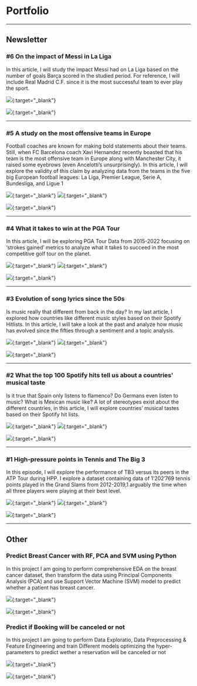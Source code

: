 # Portfolio

---

## Newsletter

### #6 On the impact of Messi in La Liga

 In this article, I will study the impact Messi had on La Liga based on the number of goals Barça scored in the studied period. For reference, I will include Real Madrid C.F. since it is the most successful team to ever play the sport.

[<img src="https://img.shields.io/badge/Substack-Messi-FF6719?logo=Substack"/>](https://chusikowski.substack.com/p/on-the-impact-of-messi-in-la-liga){:target="_blank"}

[<img src="images/violins.png"/>](https://chusikowski.substack.com/p/on-the-impact-of-messi-in-la-liga){:target="_blank"}

---

### #5 A study on the most offensive teams in Europe

Football coaches are known for making bold statements about their teams. Still, when FC Barcelona coach Xavi Hernandez recently boasted that his team is the most offensive team in Europe along with Manchester City, it raised some eyebrows (even Ancelotti’s unsurprisingly). In this article, I will explore the validity of this claim by analyzing data from the teams in the five big European football leagues: La Liga, Premier League, Serie A, Bundesliga, and Ligue 1

[<img src="https://img.shields.io/badge/Substack-Barça-FF6719?logo=Substack"/>](https://chusikowski.substack.com/p/a-study-on-the-most-offensive-teams){:target="_blank"} [<img src="https://img.shields.io/badge/Jupyter-Open Notebook-F37626?logo=Jupyter"/>](https://github.com/oskarmk/oskarmk.github.io/blob/main/html/historical.ipynb){:target="_blank"}

[<img src="images/takeons.png"/>](https://chusikowski.substack.com/p/a-study-on-the-most-offensive-teams){:target="_blank"}

---

### #4 What it takes to win at the PGA Tour

In this article, I will be exploring PGA Tour Data from 2015-2022 focusing on ‘strokes gained’ metrics to analyze what it takes to succeed in the most competitive golf tour on the planet.

[<img src="https://img.shields.io/badge/Substack-Golf-FF6719?logo=Substack"/>](https://chusikowski.substack.com/p/what-does-it-take-to-win-a-pga-tour){:target="_blank"} [<img src="https://img.shields.io/badge/Jupyter-Open Notebook-F37626?logo=Jupyter"/>](https://github.com/oskarmk/oskarmk.github.io/blob/main/html/golf.ipynb){:target="_blank"}

[<img src="images/driving_p.png"/>](https://chusikowski.substack.com/p/what-does-it-take-to-win-a-pga-tour){:target="_blank"}

---

### #3 Evolution of song lyrics since the 50s

Is music really that different from back in the day? In my last article, I explored how countries like different music styles based on their Spotify Hitlists. In this article, I will take a look at the past and analyze how music has evolved since the fifties through a sentiment and a topic analysis.

[<img src="https://img.shields.io/badge/Substack-Spotify-FF6719?logo=Substack"/>](https://chusikowski.substack.com/p/evolution-of-song-lyrics-since-the){:target="_blank"}  [<img src="https://img.shields.io/badge/Github-Repository-181717?logo=GitHub"/>](https://github.com/oskarmk/spotify){:target="_blank"}

[<img src="images/newplot(50).png"/>](https://chusikowski.substack.com/p/evolution-of-song-lyrics-since-the){:target="_blank"}

---

### #2 What the top 100 Spotify hits tell us about a countries' musical taste

Is it true that Spain only listens to flamenco? Do Germans even listen to music? What is Mexican music like? A lot of stereotypes exist about the different countries, in this article, I will explore countries’ musical tastes based on their Spotify hit lists.

[<img src="https://img.shields.io/badge/Substack-Spotify-FF6719?logo=Substack"/>](https://chusikowski.substack.com/p/the-spotify-series-1){:target="_blank"}    [<img src="https://img.shields.io/badge/Github-Repository-181717?logo=GitHub"/>](https://github.com/oskarmk/spotify){:target="_blank"}

[<img src="images/newplot(37).png"/>](https://chusikowski.substack.com/p/the-spotify-series-1){:target="_blank"}

---

### #1 High-pressure points in Tennis and The Big 3

In this episode, I will explore the performance of TB3 versus its peers in the ATP Tour during HPP. I explore a dataset containing data of 1’202’769 tennis points played in the Grand Slams from 2012-2019,1 arguably the time when all three players were playing at their best level.

[<img src="https://img.shields.io/badge/Substack-Tennis-FF6719?logo=Substack"/>](https://chusikowski.substack.com/p/high-pressure-points-in-tennis-and){:target="_blank"}  [<img src="https://img.shields.io/badge/Jupyter-Open Notebook-F37626?logo=Jupyter"/>](https://chusikowski.substack.com/p/what-does-it-take-to-win-a-pga-tour){:target="_blank"}

[<img src="images/newplot(3).png"/>](https://chusikowski.substack.com/p/high-pressure-points-in-tennis-and){:target="_blank"}

---

## Other

### Predict Breast Cancer with RF, PCA and SVM using Python

In this project I am going to perform comprehensive EDA on the breast cancer dataset, then transform the data using Principal Components Analysis (PCA) and use Support Vector Machine (SVM) model to predict whether a patient has breast cancer.

[<img src="https://img.shields.io/badge/Jupyter-Open Notebook-F37626?logo=Jupyter"/>](https://github.com/oskarmk/oskarmk.github.io/blob/main/html/breast-cancer-pred.ipynb){:target="_blank"}

[<img src="images/bresast-cancer-pred.png"/>](https://github.com/oskarmk/oskarmk.github.io/blob/main/html/breast-cancer-pred.ipynb){:target="_blank"}


### Predict if Booking will be canceled or not

In this project I am going to perform Data Exploratio, Data Preprocessing & Feature Engineering and train Different models optimizing the hyper-parameters to predict wether a reservation will be canceled or not

[<img src="https://img.shields.io/badge/Jupyter-Open Notebook-F37626?logo=Jupyter"/>](https://github.com/oskarmk/oskarmk.github.io/blob/main/html/honor-prediction(1).ipynb){:target="_blank"}

[<img src="images/sdf.png"/>](https://github.com/oskarmk/oskarmk.github.io/blob/main/html/honor-prediction(1).ipynb){:target="_blank"}
